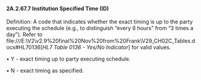 #### 2A.2.67.7 Institution Specified Time (ID)

Definition: A code that indicates whether the exact timing is up to the party executing the schedule (e.g., to distinguish “every 8 hours” from “3 times a day”). Refer to file:///E:\V2\v2.9%20final%20Nov%20from%20Frank\V29_CH02C_Tables.docx#HL70136[_HL7 Table 0136 - Yes/No Indicator_] for valid values.

• Y - exact timing up to party executing schedule.

• N - exact timing as specified.
